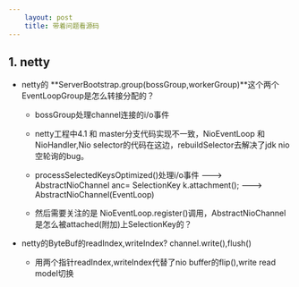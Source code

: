 ```yaml
---
    layout: post
    title: 带着问题看源码
---
```


## 1. netty
- netty的 **ServerBootstrap.group(bossGroup,workerGroup)**这个两个EventLoopGroup是怎么转接分配的？
    * bossGroup处理channel连接的i/o事件

    * netty工程中4.1 和 master分支代码实现不一致，NioEventLoop 和 NioHandler,Nio selector的代码在这边，rebuildSelector去解决了jdk nio空轮询的bug。

    * processSelectedKeysOptimized()处理i/o事件 ---> AbstractNioChannel anc= SelectionKey k.attachment(); ---> AbstractNioChannel(EventLoop)

    * 然后需要关注的是 NioEventLoop.register()调用，AbstractNioChannel是怎么被attached(附加)上SelectionKey的？

- netty的ByteBuf的readIndex,writeIndex? channel.write(),flush()

    * 用两个指针readIndex,writeIndex代替了nio buffer的flip(),write read model切换







